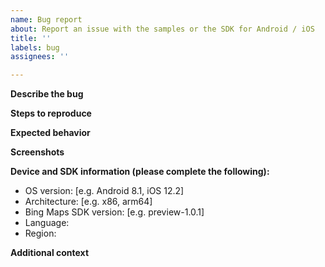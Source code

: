 ```yaml
---
name: Bug report
about: Report an issue with the samples or the SDK for Android / iOS
title: ''
labels: bug
assignees: ''

---
```

<!--
Before filing a bug
- Ensure the bug reproduces on the latest version of the SDK.
- Search existing issues and make sure this issue is not already filed.
-->

**Describe the bug**
<!-- A clear and concise description of what the bug is. -->

**Steps to reproduce**
<!--
Steps to reproduce the behavior:
1. Go to '...'
2. Click on '....'
3. Scroll down to '....'
4. See error
-->

**Expected behavior**
<!-- A clear and concise description of what you expected to happen. -->

**Screenshots**
<!-- If applicable, add screenshots to help explain the problem. -->

**Device and SDK information (please complete the following):**
 - OS version: [e.g. Android 8.1, iOS 12.2]
 - Architecture: [e.g. x86, arm64]
 - Bing Maps SDK version: [e.g. preview-1.0.1]
 - Language: <!-- If applicable -->
 - Region: <!-- If applicable -->

**Additional context**
<!-- Add any other context about the problem here. -->
